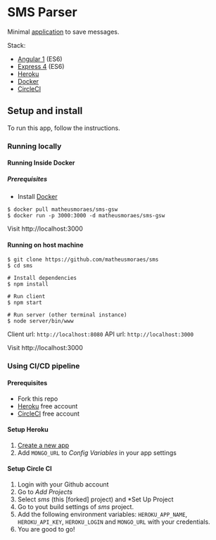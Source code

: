 # SMS Parser
Minimal [application](https://gsw-sms.herokuapp.com) to save messages. 


Stack:

* [Angular 1](https://angularjs.org/) (ES6)
* [Express 4](http://expressjs.com/) (ES6)
* [Heroku](https://www.heroku.com/)
* [Docker](https://www.docker.com/)
* [CircleCI](https://circleci.com/)

## Setup and install

To run this app, follow the instructions.

### Running locally
#### Running Inside Docker
##### Prerequisites
* Install [Docker](https://docs.docker.com/install/)


```
$ docker pull matheusmoraes/sms-gsw
$ docker run -p 3000:3000 -d matheusmoraes/sms-gsw
```

Visit http://localhost:3000

#### Running on host machine
```
$ git clone https://github.com/matheusmoraes/sms
$ cd sms

# Install dependencies
$ npm install

# Run client
$ npm start

# Run server (other terminal instance)
$ node server/bin/www
```

Client url: `http://localhost:8080`
API url: `http://localhost:3000`

Visit http://localhost:3000

### Using CI/CD pipeline
#### Prerequisites
* Fork this repo
* [Heroku](https://www.heroku.com/) free account
* [CircleCI](https://circleci.com/) free account

#### Setup Heroku

1. [Create a new app](https://dashboard.heroku.com/new-app)
2. Add `MONGO_URL` to *Config Variables* in your app settings

#### Setup Circle CI

1. Login with your Github account
2. Go to *Add Projects*
2. Select *sms* (this [forked] project) and *Set Up Project
3. Go to yout build settings of *sms* project. 
4. Add the following environment variables: `HEROKU_APP_NAME`, `HEROKU_API_KEY`, `HEROKU_LOGIN` and `MONGO_URL` with your credentials.
4. You are good to go!